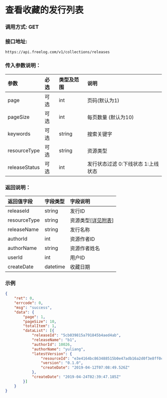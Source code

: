 # 查看收藏的发行列表

### 调用方式: GET

### 接口地址:

```
https://api.freelog.com/v1/collections/releases
```

### 传入参数说明：

| 参数 | 必选 | 类型及范围 | 说明 |
| :--- | :--- | :--- | :--- |
|page|可选|int|页码(默认为1)|
|pageSize|可选|int|每页数量 (默认为10)|
|keywords|可选|string|搜索关键字|
|resourceType|可选|string|资源类型|
|releaseStatus|可选|int|发行状态过滤 0:下线状态 1:上线状态 |


### 返回说明：

| 返回值字段 | 字段类型 | 字段说明 |
| :--- | :--- | :--- |
| releaseId | string | 发行ID|
| resourceType | string | 资源类型[[详见附表]][资源类型] |
| releaseName | string | 发行名称 |
| authorId | int | 资源作者ID |
| authorName | string | 资源作者姓名 |
| userId | int| 用户ID|
| createDate | datetime| 收藏日期|

### 示例

```json
{
	"ret": 0,
	"errcode": 0,
	"msg": "success",
	"data": {
		"page": 1,
		"pageSize": 10,
		"totalItem": 1,
		"dataList": [{
			"releaseId": "5cb039815a791845b4aed4ab",
			"releaseName": "b1",
			"authorId": 10026,
			"authorName": "yuliang",
			"latestVersion": {
				"resourceId": "e3e4164bc863488515b0e47adb16a2d0f3e8ff0c",
				"version": "0.1.0",
				"createDate": "2019-04-12T07:08:49.526Z"
			},
			"createDate": "2019-04-24T02:39:47.185Z"
		}]
	}
}
```

[资源类型]: /附表/资源类型.html "资源类型"
